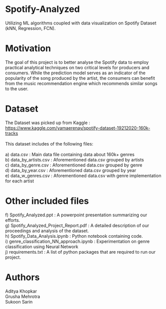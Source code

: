# Spotify-Analyzed

Utilizing ML algorithms coupled with data visualization on Spotify Dataset (kNN, Regression, FCN). <br>

# Motivation

The goal of this project is to better analyse the Spotify data to employ practical analytical techniques on two critical levels for producers and consumers. While the prediction model serves as an indicator of the popularity of the song produced by the artist, the consumers can benefit from the music recommendation engine which recommends similar songs to the user. <br>

# Dataset

The Dataset was picked up from Kaggle : https://www.kaggle.com/yamaerenay/spotify-dataset-19212020-160k-tracks <br><br>
This dataset includes of the following files: <br><br>
a) data.csv : Main data file containing data about 160k+ genres <br>
b) data_by_artists.csv : Aforementioned data.csv grouped by artists <br>
c) data_by_genre.csv : Aforementioned data.csv grouped by genre <br>
d) data_by_year.csv : Aforementioned data.csv grouped by year <br>
e) data_w_genres.csv : Aforementioned data.csv with genre implementation for each artist <br>

# Other included files
f) Spotify_Analyzed.ppt : A powerpoint presentation summarizing our efforts. <br>
g) Spotify_Analyzed_Project_Report.pdf : A detailed description of our proceedings and analysis of the dataset. <br>
h) Spotify_Data_Analysis.ipynb : Python notebook containing code. <br>
i) genre_classification_NN_approach.ipynb : Experimentation on genre classification using Neural Network <br>
j) requirements.txt : A list of python packages that are required to run our project. <br>


# Authors
Aditya Khopkar <br>
Grusha Mehrotra <br>
Sukoon Sarin <br>
